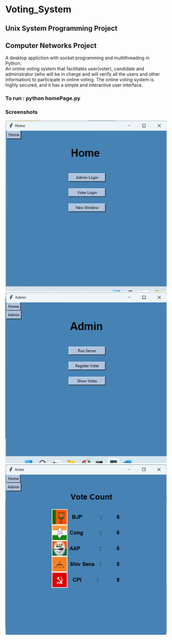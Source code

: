 # Voting_System  

## Unix System Programming Project  
## Computer Networks Project

 A desktop appliction with socket programming and multithreading in Python.  
 An online voting system that facilitates user(voter), candidate  and administrator (who will be in charge and will verify all the users and  other information) to participate in online voting. The online voting system is  highly secured, and it has a simple and interactive user interface.

 
 ### To run : python homePage.py
 
 ### Screenshots
 ![login](img/login.png)
 ![admin](img/admin.png)
 ![votes](img/votes.png)

